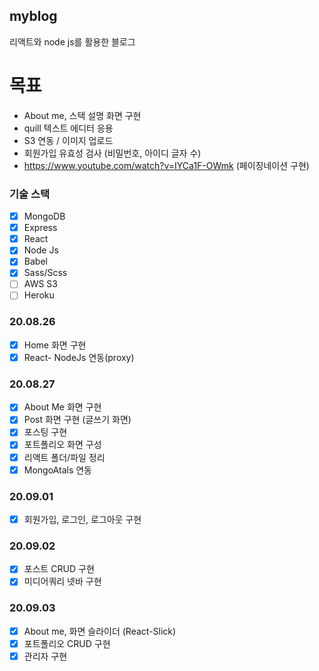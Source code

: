 ## myblog

리액트와 node js를 활용한 블로그

# 목표

- About me, 스택 설명 화면 구현
- quill 텍스트 에디터 응용
- S3 연동 / 이미지 업로드
- 회원가입 유효성 검사 (비밀번호, 아이디 글자 수)
- https://www.youtube.com/watch?v=IYCa1F-OWmk (페이징네이션 구현)

### 기술 스택

- [x] MongoDB
- [x] Express
- [x] React
- [x] Node Js
- [x] Babel
- [x] Sass/Scss
- [ ] AWS S3
- [ ] Heroku

### 20.08.26

- [x] Home 화면 구현
- [x] React- NodeJs 연동(proxy)

### 20.08.27

- [x] About Me 화면 구현
- [x] Post 화면 구현 (글쓰기 화면)
- [x] 포스팅 구현
- [x] 포트폴리오 화면 구성
- [x] 리액트 폴더/파일 정리
- [x] MongoAtals 연동

### 20.09.01

- [x] 회원가입, 로그인, 로그아웃 구현

### 20.09.02

- [x] 포스트 CRUD 구현
- [x] 미디어쿼리 넷바 구현

### 20.09.03

- [x] About me, 화면 슬라이더 (React-Slick)
- [x] 포트폴리오 CRUD 구현
- [x] 관리자 구현
